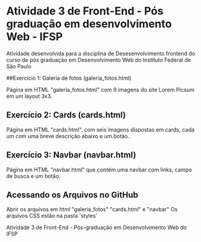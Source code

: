 # Atividade 3 de Front-End - Pós graduação em desenvolvimento Web - IFSP

 Atividade desenvolvida para a disciplina de Desesenvolvimento frontend do curso de pós graduação em Desenvolvimento Web do Instituto Federal de São Paulo

##Exercício 1: Galeria de fotos (galeria_fotos.html) 

Página em HTML "galeria_fotos.html" com 9 imagens do site Lorem Picsum em um layout 3x3.

## Exercício 2: Cards (cards.html)

 Página em HTML "cards.html". com seis imagens dispostas em cards, cada um com uma breve descrição abaixo e um botão.

## Exercício 3: Navbar (navbar.html)

Página em HTML "navbar.html" que contém uma navbar com links, campo de busca e um botão. 

## Acessando os Arquivos no GitHub

Abrir os arquivos em html "galeria_fotos" "cards.html" e "navbar" 
Os arquivos CSS estão na pasta 'styles'

Atividade 3 de Front-End - Pós-graduação em Desenvolvimento Web do IFSP
